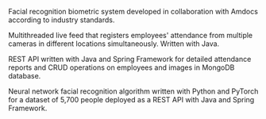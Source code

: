 Facial recognition biometric system developed in collaboration with Amdocs according to industry standards.

Multithreaded live feed that registers employees' attendance from multiple cameras in different locations simultaneously. Written with Java.

REST API written with Java and Spring Framework for detailed attendance reports and CRUD operations on employees and images in MongoDB database. 

Neural network facial recognition algorithm written with Python and PyTorch for a dataset of 5,700 people deployed as a REST API with Java and Spring Framework.
